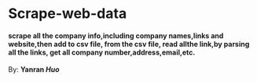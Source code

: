 # Scrape-web-data
  #### scrape all the company info,including company names,links and website,then add to csv file, from the csv file, read allthe link,by parsing all the links, get all company number,address,email,etc.
By: <b>Yanran <i> Huo </i></b>
